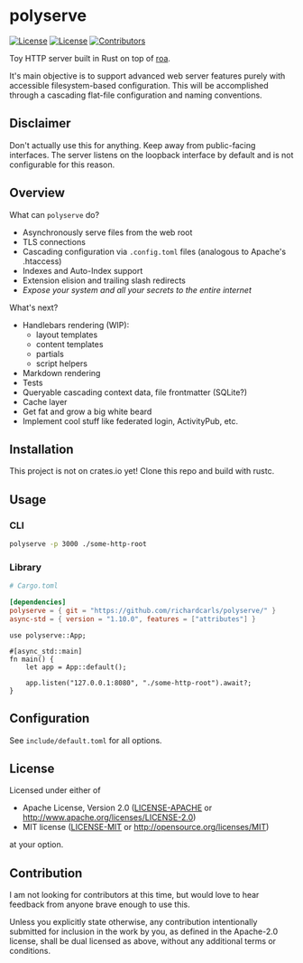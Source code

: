 # polyserve

[![License](https://img.shields.io/badge/license-Apache%202.0-blue?style=flat-square)](https://github.com/clap-rs/clap/blob/master/LICENSE-APACHE)
[![License](https://img.shields.io/badge/license-MIT-blue?style=flat-square)](https://github.com/clap-rs/clap/blob/master/LICENSE-MIT)
[![Contributors](https://img.shields.io/github/contributors/clap-rs/clap?style=flat-square)](https://github.com/richardcarls/polyserve/graphs/contributors)

Toy HTTP server built in Rust on top of [roa](https://github.com/Hexilee/roa).

It's main objective is to support advanced web server features purely with accessible filesystem-based configuration. This will be accomplished through a cascading flat-file configuration and naming conventions.

## Disclaimer
Don't actually use this for anything. Keep away from public-facing interfaces. The server listens on the loopback interface by default and is not configurable for this reason.

## Overview
What can `polyserve` do?
 - Asynchronously serve files from the web root
 - TLS connections
 - Cascading configuration via `.config.toml` files (analogous to Apache's .htaccess)
 - Indexes and Auto-Index support
 - Extension elision and trailing slash redirects
 - *Expose your system and all your secrets to the entire internet*

What's next?
 - Handlebars rendering (WIP):
    - layout templates
    - content templates
    - partials
    - script helpers
 - Markdown rendering
 - Tests
 - Queryable cascading context data, file frontmatter (SQLite?)
 - Cache layer
 - Get fat and grow a big white beard
 - Implement cool stuff like federated login, ActivityPub, etc.

## Installation

This project is not on crates.io yet! Clone this repo and build with rustc.

## Usage

### CLI

```bash
polyserve -p 3000 ./some-http-root
```

### Library
```toml
# Cargo.toml

[dependencies]
polyserve = { git = "https://github.com/richardcarls/polyserve/" }
async-std = { version = "1.10.0", features = ["attributes"] }
```

```rust,no_run
use polyserve::App;

#[async_std::main]
fn main() {
    let app = App::default();

    app.listen("127.0.0.1:8080", "./some-http-root").await?;
}
```

## Configuration
See `include/default.toml` for all options.

## License

Licensed under either of

 * Apache License, Version 2.0
   ([LICENSE-APACHE](LICENSE-APACHE) or http://www.apache.org/licenses/LICENSE-2.0)
 * MIT license
   ([LICENSE-MIT](LICENSE-MIT) or http://opensource.org/licenses/MIT)

at your option.

## Contribution

I am not looking for contributors at this time, but would love to hear feedback from anyone brave enough to use this.

Unless you explicitly state otherwise, any contribution intentionally submitted for inclusion in the work by you, as defined in the Apache-2.0 license, shall be dual licensed as above, without any additional terms or conditions.